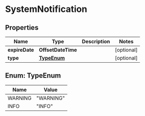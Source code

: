 

# SystemNotification


## Properties

| Name | Type | Description | Notes |
|------------ | ------------- | ------------- | -------------|
|**expireDate** | **OffsetDateTime** |  |  [optional] |
|**type** | [**TypeEnum**](#TypeEnum) |  |  [optional] |



## Enum: TypeEnum

| Name | Value |
|---- | -----|
| WARNING | &quot;WARNING&quot; |
| INFO | &quot;INFO&quot; |



